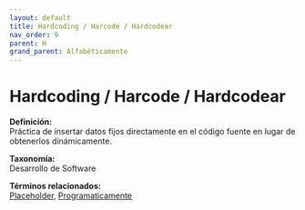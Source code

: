 ```yaml
---
layout: default
title: Hardcoding / Harcode / Hardcodear
nav_order: 9
parent: H
grand_parent: Alfabéticamente
---
```


# Hardcoding / Harcode / Hardcodear

**Definición:**  
Práctica de insertar datos fijos directamente en el código fuente en lugar de obtenerlos dinámicamente.

**Taxonomía:**  
Desarrollo de Software

**Términos relacionados:**  
[Placeholder](https://maleniski.github.io/diccionario-angl-tec-mx/docs/alfabeticamente/P/placeholder.html), [Programaticamente](https://maleniski.github.io/diccionario-angl-tec-mx/docs/alfabeticamente/P/programaticamente.html)
